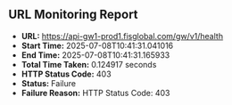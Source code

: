 ## URL Monitoring Report

- **URL:** https://api-gw1-prod1.fisglobal.com/gw/v1/health
- **Start Time:** 2025-07-08T10:41:31.041016
- **End Time:** 2025-07-08T10:41:31.165933
- **Total Time Taken:** 0.124917 seconds
- **HTTP Status Code:** 403
- **Status:** Failure
- **Failure Reason:** HTTP Status Code: 403
